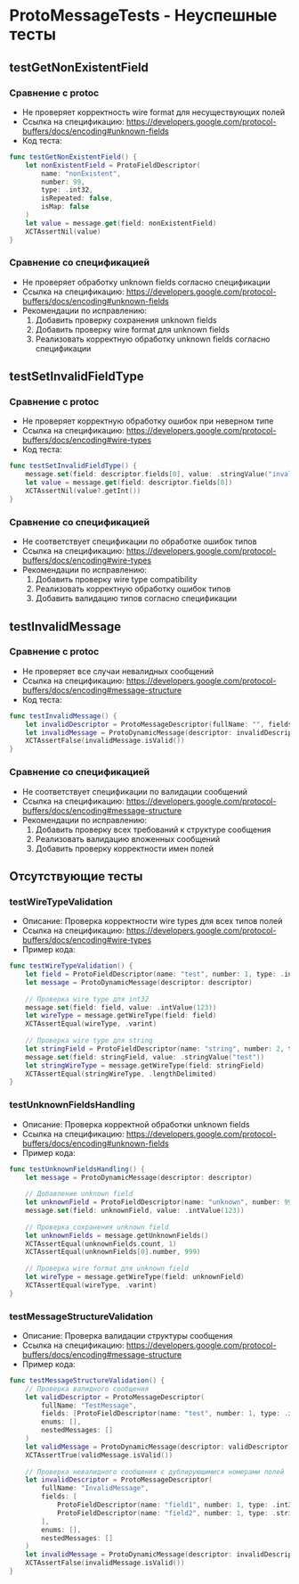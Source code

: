 # ProtoMessageTests - Неуспешные тесты

## testGetNonExistentField
### Сравнение с protoc
- Не проверяет корректность wire format для несуществующих полей
- Ссылка на спецификацию: https://developers.google.com/protocol-buffers/docs/encoding#unknown-fields
- Код теста:
```swift
func testGetNonExistentField() {
    let nonExistentField = ProtoFieldDescriptor(
        name: "nonExistent",
        number: 99,
        type: .int32,
        isRepeated: false,
        isMap: false
    )
    let value = message.get(field: nonExistentField)
    XCTAssertNil(value)
}
```

### Сравнение со спецификацией
- Не проверяет обработку unknown fields согласно спецификации
- Ссылка на спецификацию: https://developers.google.com/protocol-buffers/docs/encoding#unknown-fields
- Рекомендации по исправлению:
  1. Добавить проверку сохранения unknown fields
  2. Добавить проверку wire format для unknown fields
  3. Реализовать корректную обработку unknown fields согласно спецификации

## testSetInvalidFieldType
### Сравнение с protoc
- Не проверяет корректную обработку ошибок при неверном типе
- Ссылка на спецификацию: https://developers.google.com/protocol-buffers/docs/encoding#wire-types
- Код теста:
```swift
func testSetInvalidFieldType() {
    message.set(field: descriptor.fields[0], value: .stringValue("invalid"))
    let value = message.get(field: descriptor.fields[0])
    XCTAssertNil(value?.getInt())
}
```

### Сравнение со спецификацией
- Не соответствует спецификации по обработке ошибок типов
- Ссылка на спецификацию: https://developers.google.com/protocol-buffers/docs/encoding#wire-types
- Рекомендации по исправлению:
  1. Добавить проверку wire type compatibility
  2. Реализовать корректную обработку ошибок типов
  3. Добавить валидацию типов согласно спецификации

## testInvalidMessage
### Сравнение с protoc
- Не проверяет все случаи невалидных сообщений
- Ссылка на спецификацию: https://developers.google.com/protocol-buffers/docs/encoding#message-structure
- Код теста:
```swift
func testInvalidMessage() {
    let invalidDescriptor = ProtoMessageDescriptor(fullName: "", fields: [], enums: [], nestedMessages: [])
    let invalidMessage = ProtoDynamicMessage(descriptor: invalidDescriptor)
    XCTAssertFalse(invalidMessage.isValid())
}
```

### Сравнение со спецификацией
- Не соответствует спецификации по валидации сообщений
- Ссылка на спецификацию: https://developers.google.com/protocol-buffers/docs/encoding#message-structure
- Рекомендации по исправлению:
  1. Добавить проверку всех требований к структуре сообщения
  2. Реализовать валидацию вложенных сообщений
  3. Добавить проверку корректности имен полей

## Отсутствующие тесты

### testWireTypeValidation
- Описание: Проверка корректности wire types для всех типов полей
- Ссылка на спецификацию: https://developers.google.com/protocol-buffers/docs/encoding#wire-types
- Пример кода:
```swift
func testWireTypeValidation() {
    let field = ProtoFieldDescriptor(name: "test", number: 1, type: .int32, isRepeated: false, isMap: false)
    let message = ProtoDynamicMessage(descriptor: descriptor)
    
    // Проверка wire type для int32
    message.set(field: field, value: .intValue(123))
    let wireType = message.getWireType(field: field)
    XCTAssertEqual(wireType, .varint)
    
    // Проверка wire type для string
    let stringField = ProtoFieldDescriptor(name: "string", number: 2, type: .string, isRepeated: false, isMap: false)
    message.set(field: stringField, value: .stringValue("test"))
    let stringWireType = message.getWireType(field: stringField)
    XCTAssertEqual(stringWireType, .lengthDelimited)
}
```

### testUnknownFieldsHandling
- Описание: Проверка корректной обработки unknown fields
- Ссылка на спецификацию: https://developers.google.com/protocol-buffers/docs/encoding#unknown-fields
- Пример кода:
```swift
func testUnknownFieldsHandling() {
    let message = ProtoDynamicMessage(descriptor: descriptor)
    
    // Добавление unknown field
    let unknownField = ProtoFieldDescriptor(name: "unknown", number: 999, type: .int32, isRepeated: false, isMap: false)
    message.set(field: unknownField, value: .intValue(123))
    
    // Проверка сохранения unknown field
    let unknownFields = message.getUnknownFields()
    XCTAssertEqual(unknownFields.count, 1)
    XCTAssertEqual(unknownFields[0].number, 999)
    
    // Проверка wire format для unknown field
    let wireType = message.getWireType(field: unknownField)
    XCTAssertEqual(wireType, .varint)
}
```

### testMessageStructureValidation
- Описание: Проверка валидации структуры сообщения
- Ссылка на спецификацию: https://developers.google.com/protocol-buffers/docs/encoding#message-structure
- Пример кода:
```swift
func testMessageStructureValidation() {
    // Проверка валидного сообщения
    let validDescriptor = ProtoMessageDescriptor(
        fullName: "TestMessage",
        fields: [ProtoFieldDescriptor(name: "test", number: 1, type: .int32, isRepeated: false, isMap: false)],
        enums: [],
        nestedMessages: []
    )
    let validMessage = ProtoDynamicMessage(descriptor: validDescriptor)
    XCTAssertTrue(validMessage.isValid())
    
    // Проверка невалидного сообщения с дублирующимися номерами полей
    let invalidDescriptor = ProtoMessageDescriptor(
        fullName: "InvalidMessage",
        fields: [
            ProtoFieldDescriptor(name: "field1", number: 1, type: .int32, isRepeated: false, isMap: false),
            ProtoFieldDescriptor(name: "field2", number: 1, type: .string, isRepeated: false, isMap: false)
        ],
        enums: [],
        nestedMessages: []
    )
    let invalidMessage = ProtoDynamicMessage(descriptor: invalidDescriptor)
    XCTAssertFalse(invalidMessage.isValid())
}
``` 